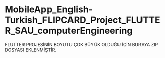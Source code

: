 # MobileApp_English-Turkish_FLIPCARD_Project_FLUTTER_SAU_computerEngineering
FLUTTER PROJESİNİN BOYUTU ÇOK BÜYÜK OLDUĞU İÇİN BURAYA ZIP DOSYASI EKLENMİŞTİR.
